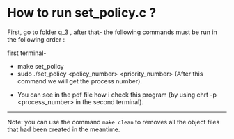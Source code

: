 # How to run set_policy.c ?

First, go to folder q_3 , after that- the following commands must be run in the following order :

first terminal- 
* make set_policy
* sudo ./set_policy <policy_number> <priority_number>  (After this command we will get the process number).

- You can see in the pdf file how i check this program (by using chrt -p <process_number> in the second terminal). 

_____________________________________________________________________________________________________

Note: you can use the command `make clean` to removes all the object files that had been created in the meantime.
